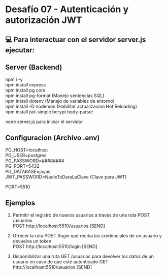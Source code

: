 # Desafío 07 - Autenticación y autorización JWT

## :computer: Para interactuar con el servidor server.js ejecutar:

 ## Server (Backend)
npm i -y  
npm install express  
npm install pg cors  
npm install pg-format (Manejo sentencias SQL)  
npm install dotenv (Manejo de variables de entorno)  
npm install -D nodemon (Habilitar actualizacion Hot Reloading)  
npm install jwt-simple bcrypt body-parser

node server.js para iniciar el servidor

## Configuracion (Archivo .env)
PG_HOST=localhost  
PG_USER=postgres  
PG_PASSWORD=########  
PG_PORT=5432  
PG_DATABASE=joyas  
JWT_PASSWORD=NadieTeDaraLaClave (Clave para JWT)

PORT=5510

## Ejemplos
1. Permitir el registro de nuevos usuarios a través de una ruta POST /usuarios  
POST http://localhost:5510/usuarios   [SEND]  

2. Ofrecer la ruta POST /login que reciba las credenciales de un usuario y devuelva un token  
POST http://localhost:5510/login      [SEND]  

3. Disponibilizar una ruta GET /usuarios para devolver los datos de un usuario en caso de que esté autenticado
GET http://localhost:5510/usuarios    [SEND]

